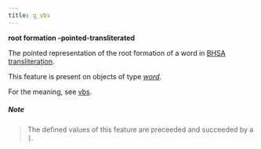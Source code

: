 ```yaml
---
title: g_vbs
---
```


**root formation -pointed-transliterated**


The pointed representation of the root formation of a word in
[BHSA transliteration]({{site.shebanq}}/static/docs/BHSA-transcription.pdf).

This feature is present on objects of type [*word*](otype).

For the meaning, see [vbs](vbs).

##### Note
> The defined values of this feature are preceeded and succeeded by a `]`.



